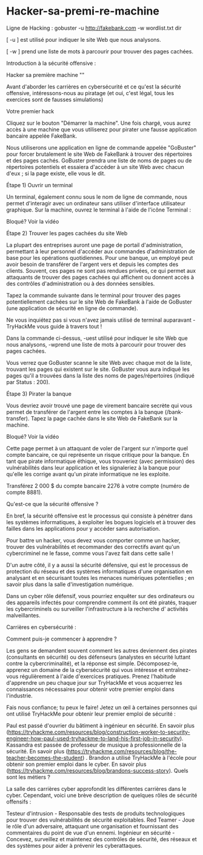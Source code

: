 # Hacker-sa-premi-re-machine
Ligne de Hacking : gobuster -u http://fakebank.com -w wordlist.txt dir


[ -u ]   est utilisé pour indiquer le site Web que nous analysons.

[ -w ]  prend une liste de mots à parcourir pour trouver des pages cachées.




Introduction à la sécurité offensive   :   



Hacker sa première machine   ""


Avant d'aborder les carrières en cybersécurité et ce qu'est la sécurité offensive, intéressons-nous au piratage (et oui, c'est  légal,  tous les exercices sont de fausses simulations)

Votre premier hack

Cliquez sur le bouton "Démarrer la machine". Une fois chargé, vous aurez accès à une machine que vous utiliserez pour pirater une fausse application bancaire appelée FakeBank.

Nous utiliserons une application en ligne de commande appelée "GoBuster" pour forcer brutalement le site Web de FakeBank à trouver des répertoires et des pages cachés. GoBuster prendra une liste de noms de pages ou de répertoires potentiels et essaiera d'accéder à un site Web avec chacun d'eux ; si la page existe, elle vous le dit.

Étape 1) Ouvrir un terminal

Un terminal, également connu sous le nom de ligne de commande, nous permet d'interagir avec un ordinateur sans utiliser d'interface utilisateur graphique. Sur la machine, ouvrez le terminal à l'aide de l'icône Terminal :  

Bloqué? Voir la vidéo


Étape 2) Trouver les pages cachées du site Web

La plupart des entreprises auront une page de portail d'administration, permettant à leur personnel d'accéder aux commandes d'administration de base pour les opérations quotidiennes. Pour une banque, un employé peut avoir besoin de transférer de l'argent vers et depuis les comptes des clients. Souvent, ces pages ne sont pas rendues privées, ce qui permet aux attaquants de trouver des pages cachées qui affichent ou donnent accès à des contrôles d'administration ou à des données sensibles.

Tapez la commande suivante dans le terminal pour trouver des pages potentiellement cachées sur le site Web de FakeBank à l'aide de GoBuster (une application de sécurité en ligne de commande).


Ne vous inquiétez pas si vous n'avez jamais utilisé de terminal auparavant - TryHackMe vous guide à travers tout !

Dans la commande ci-dessus, -uest utilisé pour indiquer le site Web que nous analysons, -wprend une liste de mots à parcourir pour trouver des pages cachées.

Vous verrez que GoBuster scanne le site Web avec chaque mot de la liste, trouvant les pages qui existent sur le site. GoBuster vous aura indiqué les pages qu'il a trouvées dans la liste des noms de pages/répertoires (indiqué par Status : 200).

Étape 3) Pirater la banque

Vous devriez avoir trouvé une page de virement bancaire secrète qui vous permet de transférer de l'argent entre les comptes à la banque (/bank-transfer). Tapez la page cachée dans le site Web de FakeBank sur la machine.

Bloqué? Voir la vidéo

Cette page permet à un attaquant de voler de l'argent sur n'importe quel compte bancaire, ce qui représente un risque critique pour la banque. En tant que pirate informatique éthique, vous trouveriez (avec permission) des vulnérabilités dans leur application et les signaleriez à la banque pour qu'elle les corrige avant qu'un pirate informatique ne les exploite.

Transférez 2 000 $ du compte bancaire 2276 à votre compte (numéro de compte 8881).




Qu'est-ce que la sécurité offensive ? 



En bref, la sécurité offensive est le processus qui consiste à pénétrer dans les systèmes informatiques, à exploiter les bogues logiciels et à trouver des failles dans les applications pour y accéder sans autorisation.

Pour battre un hacker, vous devez vous comporter comme un hacker, trouver des vulnérabilités et recommander des correctifs avant qu'un cybercriminel ne le fasse, comme vous l'avez fait dans cette salle !

D'un autre côté, il y a aussi la sécurité défensive, qui est le processus de protection du réseau et des systèmes informatiques d'une organisation en analysant et en sécurisant toutes les menaces numériques potentielles ; en savoir plus dans la salle d'investigation numérique.

Dans un cyber rôle défensif, vous pourriez enquêter sur des ordinateurs ou des appareils infectés pour comprendre comment ils ont été piratés, traquer les cybercriminels ou surveiller l'infrastructure à la recherche d'  activités malveillantes.



Carrières en cybersécurité :

Comment puis-je commencer à apprendre ?

Les gens se demandent souvent comment les autres deviennent des pirates (consultants en sécurité) ou des défenseurs (analystes en sécurité luttant contre la cybercriminalité), et la réponse est simple. Décomposez-le, apprenez un domaine de la cybersécurité qui vous intéresse et entraînez-vous régulièrement à l'aide d'exercices pratiques. Prenez l'habitude d'apprendre un peu chaque jour sur TryHackMe et vous acquerrez les connaissances nécessaires pour obtenir votre premier emploi dans l'industrie.

Fais nous confiance; tu peux le faire! Jetez un œil à certaines personnes qui ont utilisé TryHackMe pour obtenir leur premier emploi de sécurité :

Paul est passé d'ouvrier du bâtiment à ingénieur en sécurité. En savoir plus (https://tryhackme.com/resources/blog/construction-worker-to-security-engineer-how-paul-used-tryhackme-to-land-his-first-job-in-security).
Kassandra est passée de professeur de musique à professionnelle de la sécurité. En savoir plus  (https://tryhackme.com/resources/blog/the-teacher-becomes-the-student) .
Brandon a utilisé TryHackMe à l'école pour obtenir son premier emploi dans le cyber. En savoir plus (https://tryhackme.com/resources/blog/brandons-success-story).
Quels sont les métiers ?

La salle des carrières cyber approfondit les différentes carrières dans le cyber. Cependant, voici une brève description de quelques rôles de sécurité offensifs :

Testeur d'intrusion - Responsable des tests de produits technologiques pour trouver des vulnérabilités de sécurité exploitables.
Red Teamer - Joue le rôle d'un adversaire, attaquant une organisation et fournissant des commentaires du point de vue d'un ennemi.
Ingénieur en sécurité - Concevez, surveillez et maintenez des contrôles de sécurité, des réseaux et des systèmes pour aider à prévenir les cyberattaques.
